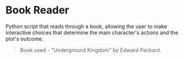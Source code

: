 # Book Reader

Python script that reads through a book, allowing the user to make interactive choices that determine the main character's actions and the plot's outcome.
> Book used - "Underground Kingdom" by Edward Packard.
